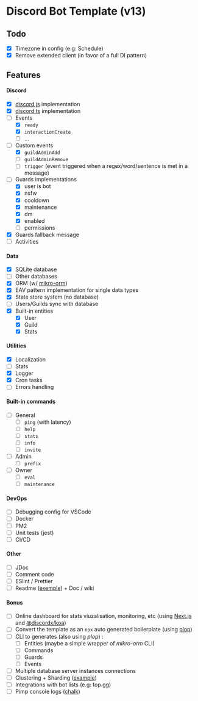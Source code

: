 # Discord Bot Template (v13)

## Todo
- [x] Timezone in config (e.g: Schedule)
- [x] Remove extended client (in favor of a full DI pattern)

## Features

#### Discord
- [x] [discord.js](https://github.com/discordjs/discord.js/) implementation
- [x] [discord.ts](https://github.com/oceanroleplay/discord.ts) implementation
- [ ] Events
    - [x] `ready`
    - [x] `interactionCreate`
    - [ ] ...
- [ ] Custom events
    - [x] `guildAdminAdd`
    - [ ] `guildAdminRemove`
    - [ ] `trigger` (event triggered when a regex/word/sentence is met in a message)
- [ ] Guards implementations
    - [x] user is bot
    - [x] nsfw
    - [x] cooldown
    - [x] maintenance
    - [x] dm
    - [x] enabled
    - [ ] permissions
- [x] Guards fallback message
- [ ] Activities

#### Data
- [x] SQLite database
- [ ] Other databases
- [x] ORM (w/ [mikro-orm](https://github.com/mikro-orm/mikro-orm))
- [x] EAV pattern implementation for single data types
- [x] State store system (no database)
- [ ] Users/Guilds sync with database
- [x] Built-in entities
    - [x] User
    - [x] Guild
    - [x] Stats

#### Utilities
- [x] Localization
- [ ] Stats
- [x] Logger
- [x] Cron tasks
- [ ] Errors handling

#### Built-in commands
- [ ] General
    - [ ] `ping` (with latency)
    - [ ] `help`
    - [ ] `stats`
    - [ ] `info`
    - [ ] `invite`
    
- [ ] Admin
    - [ ] `prefix`
- [ ] Owner
    - [ ] `eval`
    - [ ] `maintenance`

#### DevOps
- [ ] Debugging config for VSCode
- [ ] Docker
- [ ] PM2
- [ ] Unit tests (jest)
- [ ] CI/CD

#### Other
- [ ] JDoc
- [ ] Comment code
- [ ] ESlint / Prettier
- [ ] Readme ([exemple](https://github.com/cristianireyes/ds-bot-core)) + Doc / wiki 

#### Bonus
- [ ] Online dashboard for stats viuzalisation, monitoring, etc (using [Next.js](https://nextjs.org/) and [@discordx/koa](https://www.npmjs.com/package/@discordx/koa))
- [ ] Convert the template as an `npx` auto generated boilerplate (using [plop](https://github.com/plopjs/plop))
- [ ] CLI to generates (also using *plop*) :
    - [ ] Entities (maybe a simple wrapper of *mikro-orm* CLI)
    - [ ] Commands
    - [ ] Guards
    - [ ] Events
- [ ] Multiple database server instances connections
- [ ] Clustering + Sharding ([example](https://github.com/KevinNovak/Discord-Bot-TypeScript-Template#commands))
- [ ] Integrations with bot lists (e.g: top.gg)
- [ ] Pimp console logs ([chalk](https://github.com/chalk/chalk))